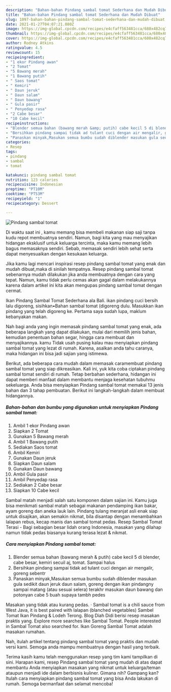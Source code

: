 ```yaml
---
description: "Bahan-bahan Pindang sambal tomat Sederhana dan Mudah Dibuat"
title: "Bahan-bahan Pindang sambal tomat Sederhana dan Mudah Dibuat"
slug: 1097-bahan-bahan-pindang-sambal-tomat-sederhana-dan-mudah-dibuat
date: 2021-01-27T04:07:21.080Z
image: https://img-global.cpcdn.com/recipes/e4cfaff563481cca/680x482cq70/pindang-sambal-tomat-foto-resep-utama.jpg
thumbnail: https://img-global.cpcdn.com/recipes/e4cfaff563481cca/680x482cq70/pindang-sambal-tomat-foto-resep-utama.jpg
cover: https://img-global.cpcdn.com/recipes/e4cfaff563481cca/680x482cq70/pindang-sambal-tomat-foto-resep-utama.jpg
author: Rodney Atkins
ratingvalue: 4.5
reviewcount: 15
recipeingredient:
- "1 ekor Pindang awan"
- "2 Tomat"
- "5 Bawang merah"
- "1 Bawang putih"
- " Saos tomat"
- " Kemiri"
- " Daun jeruk"
- " Daun salam"
- " Daun bawang"
- " Gula pasir"
- " Penyedap rasa"
- "2 Cabe besar"
- "10 Cabe kecil"
recipeinstructions:
- "Blender semua bahan (bawang merah &amp; putih) cabe kecil 5 di blender, cabe besar, kemiri secuil aj, tomat. Sampai halus"
- "Bersihkan pindang sampai tidak ad tulant cuci dengan air mengalir, goreng sebentr"
- "Panaskan minyak,Masukan semua bumbu sudah diblender masukan gula sedikit daun jeruk daun salam, goreng dengan ikan pindangny sampai matang (atau sesuai selera) terakhr masukan daun bawang dan potonyan cabe 5 buah supaya tambh pedes"
categories:
- Resep
tags:
- pindang
- sambal
- tomat

katakunci: pindang sambal tomat 
nutrition: 123 calories
recipecuisine: Indonesian
preptime: "PT10M"
cooktime: "PT53M"
recipeyield: "1"
recipecategory: Dessert

---
```



![Pindang sambal tomat](https://img-global.cpcdn.com/recipes/e4cfaff563481cca/680x482cq70/pindang-sambal-tomat-foto-resep-utama.jpg)

Di waktu  saat ini , kamu memang bisa membeli makanan siap saji tanpa kudu repot membuatnya sendiri. Namun, bagi kita yang mau menyajikan hidangan eksklusif untuk keluarga tercinta, maka kamu memang lebih bagus memasaknya sendiri. Sebab, memasak sendiri lebih sehat serta dapat menyesuaikan dengan kesukaan keluarga.

Jika kamu lagi mencari inspirasi resep pindang sambal tomat yang enak dan mudah dibuat,maka di sinilah tempatnya. Resep pindang sambal tomat  sebenarnya mudah dilakukan jika anda membuatnya dengan cara yang tepat. Namun, kamu tidak perlu cemas akan gagal dalam melakukannya 
karena dalam artikel ini kita akan mengupas pindang sambal tomat dengan cermat.  

Ikan Pindang Sambal Tomat Sederhana ala Bali. ikan pindang cuci bersih lalu digoreng, sisihkan•Bahan sambal tomat (digoreng dulu. Masukkan ikan pindang yang telah digoreng ke. Pertama saya sudah lupa, maklum kebanyakan makan.

Nah bagi anda yang ingin memasak pindang sambal tomat yang enak, ada beberapa langkah yang dapat dilakukan, mulai dari memilih jenis bahan, kemudian penentuan bahan segar, hingga cara membuat dan menyajikannya. kamu Tidak usah pusing kalau mau menyiapkan pindang sambal tomat yang lezat di rumah. Karena, asalkan anda  tahu caranya, maka hidangan ini bisa jadi sajian yang istimewa.

Berikut, ada beberapa cara mudah dalam memasak caramembuat pindang sambal tomat yang siap dikreasikan. Kali ini, yuk kita coba ciptakan pindang sambal tomat sendiri di rumah. Tetap berbahan sederhana, hidangan ini dapat memberi manfaat dalam membantu menjaga kesehatan tubuhmu sekeluarga. Anda bisa menyiapkan Pindang sambal tomat memakai 13 jenis bahan dan 3 tahap pembuatan. Berikut ini langkah-langkah dalam membuat hidangannya.

<!--inarticleads1-->

##### Bahan-bahan dan bumbu yang digunakan untuk menyiapkan Pindang sambal tomat:

1. Ambil 1 ekor Pindang awan
1. Siapkan 2 Tomat
1. Gunakan 5 Bawang merah
1. Ambil 1 Bawang putih
1. Sediakan  Saos tomat
1. Ambil  Kemiri
1. Gunakan  Daun jeruk
1. Siapkan  Daun salam
1. Gunakan  Daun bawang
1. Ambil  Gula pasir
1. Ambil  Penyedap rasa
1. Sediakan 2 Cabe besar
1. Siapkan 10 Cabe kecil


Sambal matah menjadi salah satu komponen dalam sajian ini. Kamu juga bisa menikmati sambal matah sebagai makanan pendamping ikan bakar, ayam goreng dan aneka lauk lain. Pindang tulang meranjat asli enak siap untuk disajikan, akan semakin nikmat, bila disantap dengan menambahkan lalapan rebus, kecap manis dan sambal tomat pedas. Resep Sambal Tomat Terasi - Bagi sebagian besar lidah orang Indonesia, masakan yang dilahap namun tidak pedas biasanya kurang terasa lezat &amp; nikmat. 

<!--inarticleads2-->

##### Cara menyiapkan Pindang sambal tomat:

1. Blender semua bahan (bawang merah &amp; putih) cabe kecil 5 di blender, cabe besar, kemiri secuil aj, tomat. Sampai halus
1. Bersihkan pindang sampai tidak ad tulant cuci dengan air mengalir, goreng sebentr
1. Panaskan minyak,Masukan semua bumbu sudah diblender masukan gula sedikit daun jeruk daun salam, goreng dengan ikan pindangny sampai matang (atau sesuai selera) terakhr masukan daun bawang dan potonyan cabe 5 buah supaya tambh pedes


Masakan yang tidak atau kurang pedas. · Sambal tomat is a chili sauce from West Java, it is best paired with lalapan (blanched vegetables) Sambel Tomat Ikan Pindang &amp; Lodeh Terong. Blog Diah Didi berisi resep masakan praktis yang. Explore more searches like Sambal Tomat. People interested in Sambal Tomat also searched for. Ikan Goreng Sambal Tomat adalah masakan rumahan. 

Nah, itulah artikel tentang  pindang sambal tomat  yang praktis dan mudah versi kami. Semoga anda mampu membuatnya dengan hasil yang terbaik. 

Terima kasih kamu telah menggunakan resep yang tim kami tampilkan di sini. Harapan kami, resep  Pindang sambal tomat yang mudah di atas dapat membantu Anda menyiapkan masakan yang nikmat untuk keluarga/teman ataupun menjadi ide dalam berbisnis kuliner. Gimana nih? Gampang kan? Itulah cara menyiapkan pindang sambal tomat yang bisa Anda lakukan di rumah. Semoga bermanfaat dan selamat mencoba!

